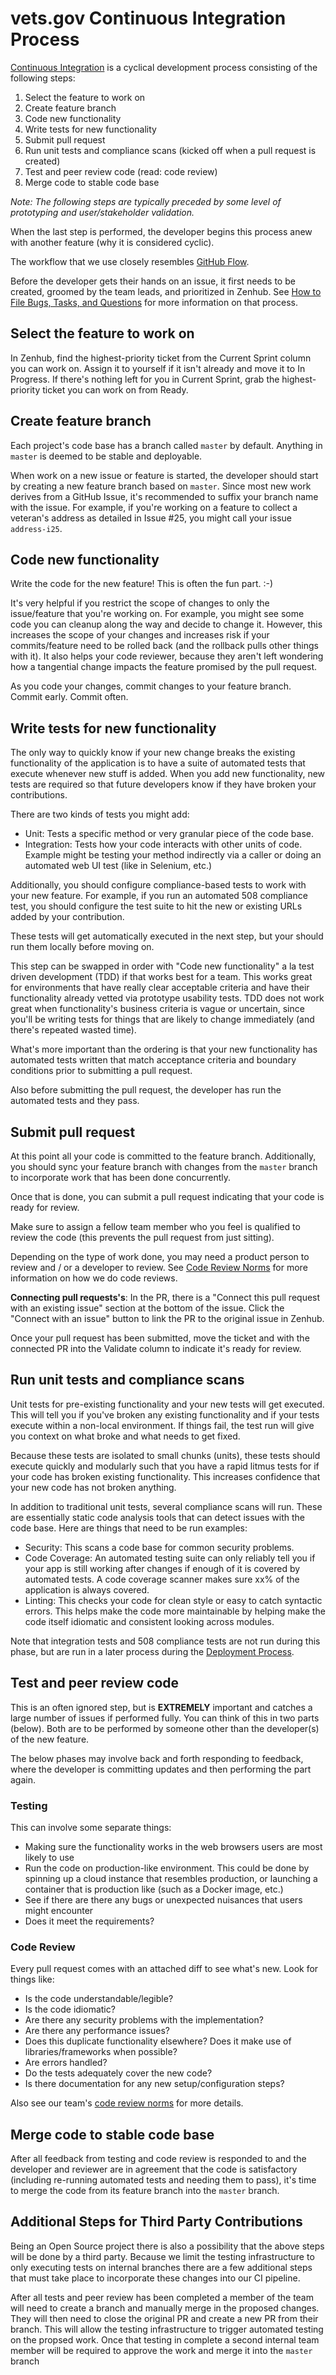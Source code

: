 # vets.gov Continuous Integration Process

[Continuous Integration](https://www.thoughtworks.com/continuous-integration) is a cyclical development process consisting of the following steps:

1. Select the feature to work on
1. Create feature branch
1. Code new functionality
1. Write tests for new functionality
1. Submit pull request
1. Run unit tests and compliance scans (kicked off when a pull request is created)
1. Test and peer review code (read: code review)
1. Merge code to stable code base

_Note: The following steps are typically preceded by some level of prototyping and user/stakeholder validation._

When the last step is performed, the developer begins this process anew with another feature (why it is considered cyclic).

The workflow that we use closely resembles [GitHub Flow](https://guides.github.com/introduction/flow/).

Before the developer gets their hands on an issue, it first needs to be created, groomed by the team leads, and prioritized in Zenhub. See [How to File Bugs, Tasks, and Questions]() for more information on that process.

## Select the feature to work on

In Zenhub, find the highest-priority ticket from the Current Sprint column you can work on. Assign it to yourself if it isn't already and move it to In Progress. If there's nothing left for you in Current Sprint, grab the highest-priority ticket you can work on from Ready.

## Create feature branch

Each project's code base has a branch called `master` by default. Anything in `master` is deemed to be stable and deployable.

When work on a new issue or feature is started, the developer should start by creating a new feature branch based on `master`. Since most new work derives from a GitHub Issue, it's recommended to suffix your branch name with the issue. For example, if you're working on a feature to collect a veteran's address as detailed in Issue #25, you might call your issue `address-i25`.

## Code new functionality

Write the code for the new feature! This is often the fun part. :-)

It's very helpful if you restrict the scope of changes to only the issue/feature that you're working on. For example, you might see some code you can cleanup along the way and decide to change it. However, this increases the scope of your changes and increases risk if your commits/feature need to be rolled back (and the rollback pulls other things with it). It also helps your code reviewer, because they aren't left wondering how a tangential change impacts the feature promised by the pull request.

As you code your changes, commit changes to your feature branch. Commit early. Commit often.

## Write tests for new functionality

The only way to quickly know if your new change breaks the existing functionality of the application is to have a suite of automated tests that execute whenever new stuff is added. When you add new functionality, new tests are required so that future developers know if they have broken your contributions.

There are two kinds of tests you might add:

- Unit: Tests a specific method or very granular piece of the code base.
- Integration: Tests how your code interacts with other units of code. Example might be testing your method indirectly via a caller or doing an automated web UI test (like in Selenium, etc.)

Additionally, you should configure compliance-based tests to work with your new feature. For example, if you run an automated 508 compliance test, you should configure the test suite to hit the new or existing URLs added by your contribution.

These tests will get automatically executed in the next step, but your should run them locally before moving on.

This step can be swapped in order with "Code new functionality" a la test driven development (TDD) if that works best for a team. This works great for environments that have really clear acceptable criteria and have their functionality already vetted via prototype usability tests. TDD does not work great when functionality's business criteria is vague or uncertain, since you'll be writing tests for things that are likely to change immediately (and there's repeated wasted time).

What's more important than the ordering is that your new functionality has automated tests written that match acceptance criteria and boundary conditions prior to submitting a pull request.

Also before submitting the pull request, the developer has run the automated tests and they pass.

## Submit pull request

At this point all your code is committed to the feature branch. Additionally, you should sync your feature branch with changes from the `master` branch to incorporate work that has been done concurrently.

Once that is done, you can submit a pull request indicating that your code is ready for review.

Make sure to assign a fellow team member who you feel is qualified to review the code (this prevents the pull request from just sitting).

Depending on the type of work done, you may need a product person to review and / or a developer to review. See [Code Review Norms](https://github.com/department-of-veterans-affairs/va.gov-team/blob/master/platform/engineering/code_review_guidelines.md) for more information on how we do code reviews.

**Connecting pull requests's**: In the PR, there is a "Connect this pull request with an existing issue" section at the bottom of the issue. Click the "Connect with an issue" button to link the PR to the original issue in Zenhub.

Once your pull request has been submitted, move the ticket and with the connected PR into the Validate column to indicate it's ready for review.

## Run unit tests and compliance scans

Unit tests for pre-existing functionality and your new tests will get executed. This will tell you if you've broken any existing functionality and if your tests execute within a non-local environment. If things fail, the test run will give you context on what broke and what needs to get fixed.

Because these tests are isolated to small chunks (units), these tests should execute quickly and modularly such that you have a rapid litmus tests for if your code has broken existing functionality. This increases confidence that your new code has not broken anything.

In addition to traditional unit tests, several compliance scans will run. These are essentially static code analysis tools that can detect issues with the code base. Here are things that need to be run examples:

- Security: This scans a code base for common security problems.
- Code Coverage: An automated testing suite can only reliably tell you if your app is still working after changes if enough of it is covered by automated tests. A code coverage scanner makes sure xx% of the application is always covered.
- Linting: This checks your code for clean style or easy to catch syntactic errors. This helps make the code more maintainable by helping make the code itself idiomatic and consistent looking across modules.

Note that integration tests and 508 compliance tests are not run during this phase, but are run in a later process during the [Deployment Process](https://github.com/department-of-veterans-affairs/va.gov-team/blob/master/platform/engineering/backend/deployment-process.md).

## Test and peer review code

This is an often ignored step, but is **EXTREMELY** important and catches a large number of issues if performed fully. You can think of this in two parts (below). Both are to be performed by someone other than the developer(s) of the new feature.

The below phases may involve back and forth responding to feedback, where the developer is committing updates and then performing the part again.

### Testing

This can involve some separate things:

- Making sure the functionality works in the web browsers users are most likely to use
- Run the code on production-like environment. This could be done by spinning up a cloud instance that resembles production, or launching a container that is production like (such as a Docker image, etc.)
- See if there are there any bugs or unexpected nuisances that users might encounter
- Does it meet the requirements?

### Code Review

Every pull request comes with an attached diff to see what's new. Look for things like:

- Is the code understandable/legible?
- Is the code idiomatic?
- Are there any security problems with the implementation?
- Are there any performance issues?
- Does this duplicate functionality elsewhere? Does it make use of libraries/frameworks when possible?
- Are errors handled?
- Do the tests adequately cover the new code?
- Is there documentation for any new setup/configuration steps?

Also see our team's [code review norms](https://github.com/department-of-veterans-affairs/va.gov-team/blob/master/platform/engineering/code_review_guidelines.md) for more details.

## Merge code to stable code base

After all feedback from testing and code review is responded to and the developer and reviewer are in agreement that the code is satisfactory (including re-running automated tests and needing them to pass), it's time to merge the code from its feature branch into the `master` branch.

## Additional Steps for Third Party Contributions

Being an Open Source project there is also a possibility that the above steps will be done by a third party. Because we limit the testing infrastructure to only executing tests on internal branches there are a few additional steps that must take place to incorporate these changes into our CI pipeline. 

After all tests and peer review has been completed a member of the team will need to create a branch and manually merge in the proposed changes. They will then need to close the original PR and create a new PR from their branch. This will allow the testing infrastructure to trigger automated testing on the propsed work. Once that testing in complete a second internal team member will be required to approve the work and merge it into the `master` branch
